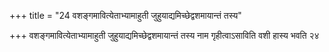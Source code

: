 +++
title = "24 वशङ्गमावित्येताभ्यामाहुती जुहुयाद्यमिच्छेद्वशमायान्तं तस्य"

+++
वशङ्गमावित्येताभ्यामाहुती जुहुयाद्यमिच्छेद्वशमायान्तं तस्य नाम गृहीत्वाऽसाविति वशी हास्य भवति २४